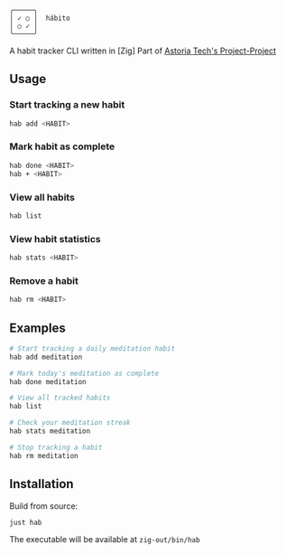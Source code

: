     ╭─────╮
    │ ✓ ○ │  hábito
    │ ○ ✓ │
    ╰─────╯

A habit tracker CLI written in [Zig]
Part of [Astoria Tech's Project-Project](https://astoria.app/project-project/)

## Usage

### Start tracking a new habit
```bash
hab add <HABIT>
```

### Mark habit as complete
```bash
hab done <HABIT>
hab + <HABIT>
```

### View all habits
```bash
hab list
```

### View habit statistics
```bash
hab stats <HABIT>
```

### Remove a habit
```bash
hab rm <HABIT>
```

## Examples

```bash
# Start tracking a daily meditation habit
hab add meditation

# Mark today's meditation as complete
hab done meditation

# View all tracked habits
hab list

# Check your meditation streak
hab stats meditation

# Stop tracking a habit
hab rm meditation
```

## Installation

Build from source:
```bash
just hab
```

The executable will be available at `zig-out/bin/hab`
